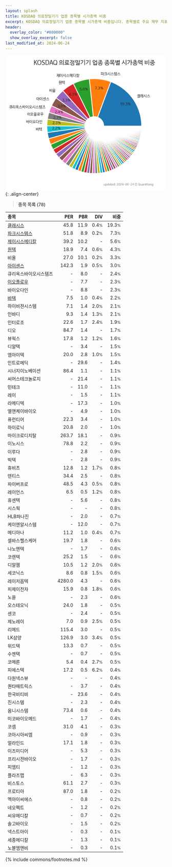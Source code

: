 ```yaml
---
layout: splash
title: KOSDAQ 의료정밀기기 업종 종목별 시가총액 비중
excerpt: KOSDAQ 의료정밀기기 업종 종목별 시가총액 비중입니다. 종목별로 주요 재무 지표를 함께 표시합니다.
header:
  overlay_color: "#800000"
  show_overlay_excerpt: false
last_modified_at: 2024-06-24
---
```



![KOSDAQ 의료정밀기기 업종 종목별 시가총액 비중](/stats/sector/images/kosdaq_업종_의료정밀기기_종목.png){: .align-center}


> **종목 목록 (78)**<a id="list"></a>

| **종목** | **PER** | **PBR** | **DIV** | **비중** |
| :------- | ------: | ------: | ------: | -------: |
| [클래시스](/214150/) | 45.8 | 11.9 | 0.4<small>%</small> | 19.3<small>%</small> |
| [파크시스템스](/140860/) | 51.8 | 8.9 | 0.2<small>%</small> | 7.3<small>%</small> |
| [제이시스메디칼](/287410/) | 39.2 | 10.2 | - | 5.6<small>%</small> |
| [원텍](/336570/) | 18.9 | 7.4 | 0.6<small>%</small> | 4.3<small>%</small> |
| 비올 | 27.0 | 10.1 | 0.2<small>%</small> | 3.3<small>%</small> |
| [아이센스](/099190/) | 142.3 | 1.9 | 0.5<small>%</small> | 3.0<small>%</small> |
| 큐리옥스바이오시스템즈 | - | 8.0 | - | 2.4<small>%</small> |
| [이오플로우](/294090/) | - | 7.7 | - | 2.3<small>%</small> |
| 바이오다인 | - | 8.8 | - | 2.3<small>%</small> |
| [바텍](/043150/) | 7.5 | 1.0 | 0.4<small>%</small> | 2.2<small>%</small> |
| 하이비젼시스템 | 7.1 | 1.4 | 2.0<small>%</small> | 2.1<small>%</small> |
| 인바디 | 9.3 | 1.4 | 1.3<small>%</small> | 2.1<small>%</small> |
| 인터로조 | 22.6 | 1.7 | 2.4<small>%</small> | 1.9<small>%</small> |
| 디오 | 84.7 | 1.4 | - | 1.7<small>%</small> |
| 뷰웍스 | 17.8 | 1.2 | 1.2<small>%</small> | 1.6<small>%</small> |
| 디알텍 | - | 3.4 | - | 1.5<small>%</small> |
| 엠아이텍 | 20.0 | 2.8 | 1.0<small>%</small> | 1.5<small>%</small> |
| 인트로메딕 | - | 29.6 | - | 1.4<small>%</small> |
| 시너지이노베이션 | 86.4 | 1.1 | - | 1.1<small>%</small> |
| 씨어스테크놀로지 | - | 21.4 | - | 1.1<small>%</small> |
| 민테크 | - | 11.0 | - | 1.1<small>%</small> |
| 레이 | - | 1.5 | - | 1.1<small>%</small> |
| 라메디텍 | - | 17.3 | - | 1.0<small>%</small> |
| 엘앤케이바이오 | - | 4.9 | - | 1.0<small>%</small> |
| 퓨런티어 | 22.3 | 3.4 | - | 1.0<small>%</small> |
| 하이로닉 | 20.8 | 2.0 | - | 1.0<small>%</small> |
| 마이크로디지탈 | 263.7 | 18.1 | - | 0.9<small>%</small> |
| 이노시스 | 78.8 | 2.2 | - | 0.9<small>%</small> |
| 이루다 | - | 2.8 | - | 0.9<small>%</small> |
| 빅텍 | - | 2.8 | - | 0.9<small>%</small> |
| 휴비츠 | 12.8 | 1.2 | 1.7<small>%</small> | 0.8<small>%</small> |
| 덴티스 | 34.4 | 2.5 | - | 0.8<small>%</small> |
| 파이버프로 | 48.5 | 4.3 | 0.5<small>%</small> | 0.8<small>%</small> |
| 레이언스 | 6.5 | 0.5 | 1.2<small>%</small> | 0.8<small>%</small> |
| 휴센텍 | - | 5.6 | - | 0.8<small>%</small> |
| 시스웍 | - | - | - | 0.8<small>%</small> |
| HLB파나진 | - | 2.0 | - | 0.7<small>%</small> |
| 케이엔알시스템 | - | 12.0 | - | 0.7<small>%</small> |
| 메디아나 | 11.2 | 1.0 | 0.4<small>%</small> | 0.7<small>%</small> |
| 셀바스헬스케어 | 19.7 | 1.8 | - | 0.6<small>%</small> |
| 나노엔텍 | - | 1.7 | - | 0.6<small>%</small> |
| 코렌텍 | 25.2 | 1.5 | - | 0.6<small>%</small> |
| 디알젬 | 10.5 | 1.2 | 2.0<small>%</small> | 0.6<small>%</small> |
| 세코닉스 | 8.6 | 0.8 | 1.5<small>%</small> | 0.6<small>%</small> |
| 레이저옵텍 | 4280.0 | 4.3 | - | 0.6<small>%</small> |
| 피제이전자 | 15.9 | 0.8 | 1.8<small>%</small> | 0.6<small>%</small> |
| 노을 | - | 2.3 | - | 0.6<small>%</small> |
| 오스테오닉 | 24.0 | 1.8 | - | 0.5<small>%</small> |
| 센코 | - | 2.4 | - | 0.5<small>%</small> |
| 제노레이 | 7.0 | 0.9 | 2.5<small>%</small> | 0.5<small>%</small> |
| 리메드 | 115.4 | 3.0 | - | 0.5<small>%</small> |
| LK삼양 | 126.9 | 3.0 | 3.4<small>%</small> | 0.5<small>%</small> |
| 위드텍 | 13.3 | 0.7 | - | 0.5<small>%</small> |
| 수젠텍 | - | 0.7 | - | 0.5<small>%</small> |
| 코메론 | 5.4 | 0.4 | 2.7<small>%</small> | 0.5<small>%</small> |
| 피에스텍 | 17.2 | 0.5 | 6.2<small>%</small> | 0.4<small>%</small> |
| 다원넥스뷰 | - | - | - | 0.4<small>%</small> |
| 퀀타매트릭스 | - | 3.7 | - | 0.4<small>%</small> |
| 한국비티비 | - | 23.6 | - | 0.4<small>%</small> |
| 진시스템 | - | 2.3 | - | 0.4<small>%</small> |
| 옴니시스템 | 73.4 | 0.6 | - | 0.4<small>%</small> |
| 미코바이오메드 | - | 1.7 | - | 0.4<small>%</small> |
| 코셈 | 31.0 | 4.1 | - | 0.3<small>%</small> |
| 코아시아씨엠 | - | 0.9 | - | 0.3<small>%</small> |
| 얼라인드 | 17.1 | 1.8 | - | 0.3<small>%</small> |
| 이즈미디어 | - | 5.3 | - | 0.3<small>%</small> |
| 프리시젼바이오 | - | 1.7 | - | 0.3<small>%</small> |
| 피엠티 | - | 1.2 | - | 0.3<small>%</small> |
| 플라즈맵 | - | 6.3 | - | 0.3<small>%</small> |
| 비스토스 | 61.1 | 2.7 | - | 0.3<small>%</small> |
| 프로티아 | 87.0 | 1.8 | - | 0.2<small>%</small> |
| 멕아이씨에스 | - | 0.8 | - | 0.2<small>%</small> |
| 네오펙트 | - | 1.2 | - | 0.2<small>%</small> |
| 씨유메디칼 | - | 0.7 | - | 0.2<small>%</small> |
| 솔고바이오 | - | 1.5 | - | 0.2<small>%</small> |
| 넥스트아이 | - | 0.3 | - | 0.1<small>%</small> |
| 세종메디칼 | - | 1.3 | - | 0.1<small>%</small> |
| 노블엠앤비 | - | 0.3 | - | 0.1<small>%</small> |

{% include commons/footnotes.md %}